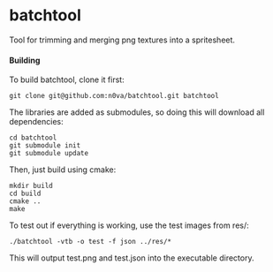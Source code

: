 # batchtool
Tool for trimming and merging png textures into a spritesheet.

#### Building
To build batchtool, clone it first:
```
git clone git@github.com:n0va/batchtool.git batchtool
```

The libraries are added as submodules, so doing this will download all dependencies:
```
cd batchtool
git submodule init
git submodule update
```

Then, just build using cmake:
```
mkdir build
cd build
cmake ..
make
```

To test out if everything is working, use the test images from res/:
```
./batchtool -vtb -o test -f json ../res/*
```
This will output test.png and test.json into the executable directory.
